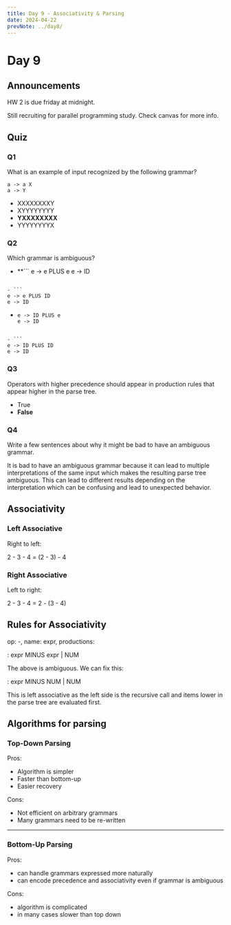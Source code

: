 ```yaml
---
title: Day 9 - Associativity & Parsing
date: 2024-04-22
prevNote: ../day8/
---
```


# Day 9

## Announcements

HW 2 is due friday at midnight.

Still recruiting for parallel programming study. Check canvas for more info.

## Quiz

### Q1

What is an example of input recognized by the following grammar?

```
a -> a X
a -> Y
```

- XXXXXXXXY
- XYYYYYYYY
- **YXXXXXXXX**
- YYYYYYYYX

### Q2

Which grammar is ambiguous?

- \*\*```
  e -> e PLUS e
  e -> ID

````**

- ```
e -> e PLUS ID
e -> ID
````

- ```
  e -> ID PLUS e
  e -> ID
  ```

````

- ```
e -> ID PLUS ID
e -> ID
````

### Q3

Operators with higher precedence should appear in production rules that appear higher in the parse tree.

- True
- **False**

### Q4

Write a few sentences about why it might be bad to have an ambiguous grammar.

It is bad to have an ambiguous grammar because it can lead to multiple interpretations of the same input which makes the resulting parse tree ambiguous. This can lead to different results depending on the interpretation which can be confusing and lead to unexpected behavior.

## Associativity

### Left Associative

Right to left:

2 - 3 - 4 = (2 - 3) - 4

### Right Associative

Left to right:

2 - 3 - 4 = 2 - (3 - 4)

## Rules for Associativity

op: -, name: expr, productions:

: expr MINUS expr
| NUM

The above is ambiguous. We can fix this:

: expr MINUS NUM
| NUM

This is left associative as the left side is the recursive call and items lower in the parse tree are evaluated first.


## Algorithms for parsing

### Top-Down Parsing

Pros:
- Algorithm is simpler
- Faster than bottom-up
- Easier recovery

Cons:
- Not efficient on arbitrary grammars
- Many grammars need to be re-written

---



### Bottom-Up Parsing

Pros:
- can handle grammars expressed more naturally
- can encode precedence and associativity even if grammar is ambiguous

Cons:

- algorithm is complicated
- in many cases slower than top down

